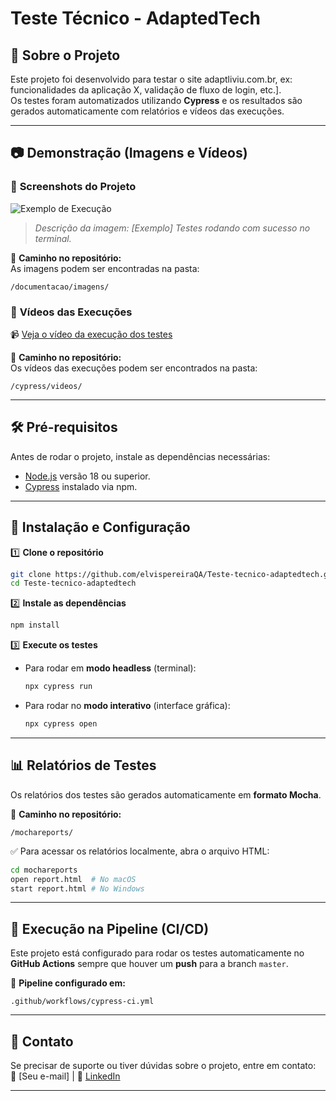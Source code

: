 # **Teste Técnico - AdaptedTech**  

## 📌 Sobre o Projeto  
Este projeto foi desenvolvido para testar o site adaptliviu.com.br, ex: funcionalidades da aplicação X, validação de fluxo de login, etc.].  
Os testes foram automatizados utilizando **Cypress** e os resultados são gerados automaticamente com relatórios e vídeos das execuções.  

---

## 📷 **Demonstração (Imagens e Vídeos)**  

### 📸 **Screenshots do Projeto**  
![Exemplo de Execução](https://link-da-imagem.png)  
> *Descrição da imagem: [Exemplo] Testes rodando com sucesso no terminal.*  

📂 **Caminho no repositório:**  
As imagens podem ser encontradas na pasta:  
```
/documentacao/imagens/
```

### 🎥 **Vídeos das Execuções**  
📹 [Veja o vídeo da execução dos testes](https://youtube.com/seu-video)  

📂 **Caminho no repositório:**  
Os vídeos das execuções podem ser encontrados na pasta:  
```
/cypress/videos/
```

---

## 🛠 **Pré-requisitos**  
Antes de rodar o projeto, instale as dependências necessárias:  
- [Node.js](https://nodejs.org/) versão 18 ou superior.  
- [Cypress](https://www.cypress.io/) instalado via npm.  

---

## 🚀 **Instalação e Configuração**  

1️⃣ **Clone o repositório**  
```bash
git clone https://github.com/elvispereiraQA/Teste-tecnico-adaptedtech.git
cd Teste-tecnico-adaptedtech
```

2️⃣ **Instale as dependências**  
```bash
npm install
```

3️⃣ **Execute os testes**  
- Para rodar em **modo headless** (terminal):  
  ```bash
  npx cypress run
  ```
- Para rodar no **modo interativo** (interface gráfica):  
  ```bash
  npx cypress open
  ```

---

## 📊 **Relatórios de Testes**  

Os relatórios dos testes são gerados automaticamente em **formato Mocha**.  

📂 **Caminho no repositório:**  
```
/mochareports/
```

✅ Para acessar os relatórios localmente, abra o arquivo HTML:  
```bash
cd mochareports
open report.html  # No macOS
start report.html # No Windows
```

---

## 🔄 **Execução na Pipeline (CI/CD)**  

Este projeto está configurado para rodar os testes automaticamente no **GitHub Actions** sempre que houver um **push** para a branch `master`.  

📂 **Pipeline configurado em:**  
```
.github/workflows/cypress-ci.yml
```


---

## 📩 **Contato**  
Se precisar de suporte ou tiver dúvidas sobre o projeto, entre em contato:  
📧 [Seu e-mail] | 🔗 [LinkedIn](https://linkedin.com/in/seu-perfil)  

---